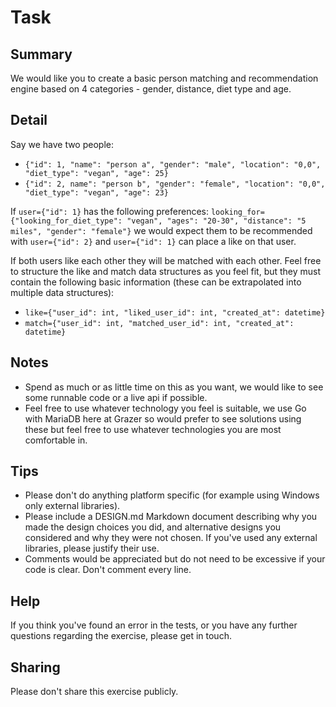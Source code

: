 # Task

## Summary

We would like you to create a basic person matching and recommendation engine based on 4 categories - gender, distance, diet type and age.

## Detail

Say we have two people:

* `{"id": 1, "name": "person a", "gender": "male", "location": "0,0", "diet_type": "vegan", "age": 25}`
* `{"id": 2, name": "person b", "gender": "female", "location": "0,0", "diet_type": "vegan", "age": 23}`

If `user={"id": 1}` has the following preferences: 
`looking_for={"looking_for_diet_type": "vegan", "ages": "20-30", "distance": "5 miles", "gender": "female"}`
we would expect them to be recommended with `user={"id": 2}` and `user={"id": 1}` can place a like on that user.

If both users like each other they will be matched with each other. Feel free to structure the like and match 
data structures as you feel fit, but they must contain the following basic information 
(these can be extrapolated into multiple data structures):

* `like={"user_id": int, "liked_user_id": int, "created_at": datetime}`
* `match={"user_id": int, "matched_user_id": int, "created_at": datetime}`

## Notes

* Spend as much or as little time on this as you want, we would like to see some runnable code or a live api if possible.
* Feel free to use whatever technology you feel is suitable, we use Go with MariaDB here at Grazer so would prefer to see 
  solutions using these but feel free to use whatever technologies you are most comfortable in.

## Tips

* Please don't do anything platform specific (for example using Windows only external libraries).
* Please include a DESIGN.md Markdown document describing why you made the design choices you did, and alternative
  designs you considered and why they were not chosen. If you've used any external libraries, please justify their use.
* Comments would be appreciated but do not need to be excessive if your code is clear. Don't comment every line.

## Help
If you think you've found an error in the tests, or you have any further questions regarding the exercise, please get in touch.

## Sharing
Please don't share this exercise publicly.
